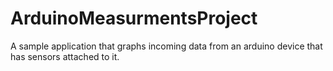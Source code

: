 # ArduinoMeasurmentsProject
A sample application that graphs incoming data from an arduino device that has sensors attached to it.
